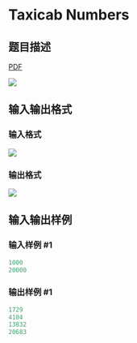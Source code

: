 # Taxicab Numbers

## 题目描述

[problemUrl]: https://uva.onlinejudge.org/index.php?option=com_onlinejudge&Itemid=8&category=11&page=show_problem&problem=903

[PDF](https://uva.onlinejudge.org/external/9/p962.pdf)

![](https://cdn.luogu.com.cn/upload/vjudge_pic/UVA962/e8c8d06b5451f450093fb5363fd7de00331f239d.png)

## 输入输出格式

### 输入格式

![](https://cdn.luogu.com.cn/upload/vjudge_pic/UVA962/9021d7a1bccb85539432da5a6c13fade0620ca65.png)

### 输出格式

![](https://cdn.luogu.com.cn/upload/vjudge_pic/UVA962/acb6e3236d55738aad4fbcb1c31ac26357f05a5e.png)

## 输入输出样例

### 输入样例 #1

```cpp
1000
20000
```


### 输出样例 #1

```cpp
1729
4104
13832
20683
```


